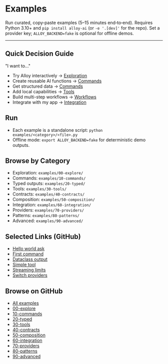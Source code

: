 # Examples

Run curated, copy‑paste examples (5–15 minutes end‑to‑end). Requires Python 3.10+ and `pip install alloy-ai` (or `-e '.[dev]'` for the repo). Set a provider key; `ALLOY_BACKEND=fake` is optional for offline demos.

---

## Quick Decision Guide

"I want to…"
- Try Alloy interactively → [Exploration](exploration.md)
- Create reusable AI functions → [Commands](commands.md)
- Get structured data → [Commands](commands.md#typed-output-dataclass)
- Add local capabilities → [Tools](tools.md)
- Build multi-step workflows → [Workflows](workflows.md)
- Integrate with my app → [Integration](integration.md)

## Run

- Each example is a standalone script: `python examples/<category>/<file>.py`
- Offline mode: `export ALLOY_BACKEND=fake` for deterministic demo outputs.

## Browse by Category

- Exploration: `examples/00-explore/`
- Commands: `examples/10-commands/`
- Typed outputs: `examples/20-typed/`
- Tools: `examples/30-tools/`
- Contracts: `examples/40-contracts/`
- Composition: `examples/50-composition/`
- Integration: `examples/60-integration/`
- Providers: `examples/70-providers/`
- Patterns: `examples/80-patterns/`
- Advanced: `examples/90-advanced/`

## Selected Links (GitHub)

- [Hello world ask](https://github.com/lydakis/alloy/blob/main/examples/00-explore/00_hello.py)
- [First command](https://github.com/lydakis/alloy/blob/main/examples/10-commands/01_first_command.py)
- [Dataclass output](https://github.com/lydakis/alloy/blob/main/examples/20-typed/02_dataclass_output.py)
- [Simple tool](https://github.com/lydakis/alloy/blob/main/examples/30-tools/01_simple_tool.py)
- [Streaming limits](https://github.com/lydakis/alloy/blob/main/examples/80-patterns/08_streaming_limits.py)
- [Switch providers](https://github.com/lydakis/alloy/blob/main/examples/70-providers/00_switch_providers.py)

## Browse on GitHub

- [All examples](https://github.com/lydakis/alloy/tree/main/examples)
- [00-explore](https://github.com/lydakis/alloy/tree/main/examples/00-explore)
- [10-commands](https://github.com/lydakis/alloy/tree/main/examples/10-commands)
- [20-typed](https://github.com/lydakis/alloy/tree/main/examples/20-typed)
- [30-tools](https://github.com/lydakis/alloy/tree/main/examples/30-tools)
- [40-contracts](https://github.com/lydakis/alloy/tree/main/examples/40-contracts)
- [50-composition](https://github.com/lydakis/alloy/tree/main/examples/50-composition)
- [60-integration](https://github.com/lydakis/alloy/tree/main/examples/60-integration)
- [70-providers](https://github.com/lydakis/alloy/tree/main/examples/70-providers)
- [80-patterns](https://github.com/lydakis/alloy/tree/main/examples/80-patterns)
- [90-advanced](https://github.com/lydakis/alloy/tree/main/examples/90-advanced)
